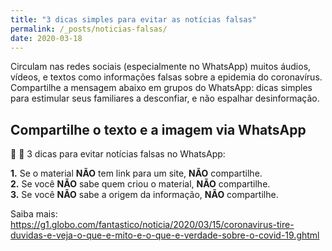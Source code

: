 ```yaml
---
title: "3 dicas simples para evitar as notícias falsas"
permalink: /_posts/noticias-falsas/
date: 2020-03-18
---
```


Circulam nas redes sociais (especialmente no WhatsApp) muitos áudios, vídeos, e textos como informações falsas sobre a epidemia do coronavírus. Compartilhe a mensagem abaixo em grupos do WhatsApp: dicas simples para estimular seus familiares a desconfiar, e não espalhar desinformação.


## Compartilhe o texto e a imagem via WhatsApp

🤔 💭 3 dicas para evitar notícias falsas no WhatsApp:

**1.** Se o material **NÃO** tem link para um site, **NÃO** compartilhe.<br>
**2.** Se você **NÃO** sabe quem criou o material, **NÃO** compartilhe.<br>
**3.** Se você **NÃO** sabe a origem da informação, **NÃO** compartilhe.<br>

Saiba mais:<br>
<https://g1.globo.com/fantastico/noticia/2020/03/15/coronavirus-tire-duvidas-e-veja-o-que-e-mito-e-o-que-e-verdade-sobre-o-covid-19.ghtml>


